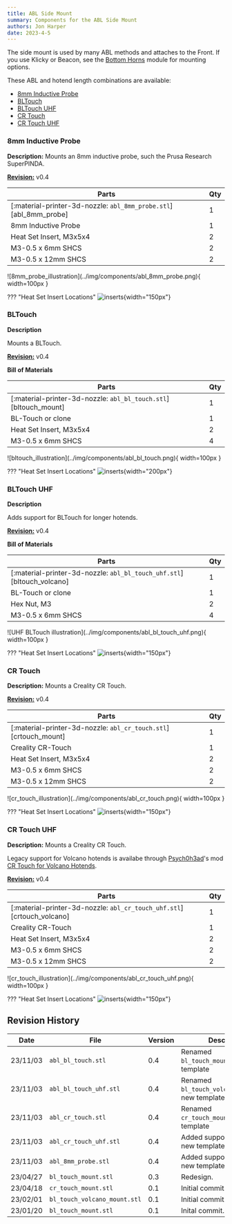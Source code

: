 ```yaml
---
title: ABL Side Mount
summary: Components for the ABL Side Mount
authors: Jon Harper
date: 2023-4-5
---
```


The side mount is used by many ABL methods and attaches to the Front. If you use Klicky or Beacon, see the [Bottom Horns](bottom.md) module for mounting options.

These ABL and hotend length combinations are available:

- [8mm Inductive Probe](#8mm-inductive-probe)
- [BLTouch](#bltouch)
- [BLTouch UHF](#bltouch-uhf)
- [CR Touch](#cr-touch)
- [CR Touch UHF](#cr-touch-uhf)

### 8mm Inductive Probe

<div markdown class="jh-grid-container jh-grid-2">
<div markdown class="jh-grid-para">

**Description:** Mounts an 8mm inductive probe, such the Prusa Research SuperPINDA.

[**Revision:**](#revision-history) v0.4

| Parts     | Qty |
|-----------|-----|
| [:material-printer-3d-nozzle: `abl_8mm_probe.stl`][abl_8mm_probe] | 1 |
| 8mm Inductive Probe       | 1 |
| Heat Set Insert, M3x5x4   | 2 |
| M3-0.5 x 6mm SHCS         | 2 |
| M3-0.5 x 12mm SHCS        | 2 |

</div>
<div markdown class="jh-grid-img">
![8mm_probe_illustration](../img/components/abl_8mm_probe.png){ width=100px }

??? "Heat Set Insert Locations"
    ![inserts](../img/inserts/abl_8mm_probe.png){width="150px"}

</div>
</div>

### BLTouch

<div markdown class="jh-grid-container jh-grid-2">
<div markdown class="jh-grid-para">

**Description**

Mounts a BLTouch.

[**Revision:**](#revision-history) v0.4

**Bill of Materials**

| Parts     | Qty |
|-----------|-----|
| [:material-printer-3d-nozzle: `abl_bl_touch.stl`][bltouch_mount] | 1 |
| BL-Touch or clone         | 1 |
| Heat Set Insert, M3x5x4   | 2 |
| M3-0.5 x 6mm SHCS         | 4 |

</div>
<div markdown class="jh-grid-img">
![bltouch_illustration](../img/components/abl_bl_touch.png){ width=100px }

??? "Heat Set Insert Locations"
    ![inserts](../img/inserts/abl_bl_touch.png){width="200px"}
</div>
</div>

### BLTouch UHF

<div markdown class="jh-grid-container jh-grid-2">
<div markdown class="jh-grid-para">

**Description**

Adds support for BLTouch for longer hotends.

[**Revision:**](#revision-history) v0.4

**Bill of Materials**

| Parts     | Qty |
|-----------|-----|
| [:material-printer-3d-nozzle: `abl_bl_touch_uhf.stl`][bltouch_volcano] | 1 |
| BL-Touch or clone         | 1 |
| Hex Nut, M3               | 2 |
| M3-0.5 x 6mm SHCS         | 4 |

</div>
<div markdown class="jh-grid-img">
![UHF BLTouch illustration](../img/components/abl_bl_touch_uhf.png){ width=100px }

??? "Heat Set Insert Locations"
    ![inserts](../img/inserts/abl_bl_touch_uhf.png){width="150px"}
</div>
</div>

### CR Touch

<div markdown class="jh-grid-container jh-grid-2">
<div markdown class="jh-grid-para">

**Description:** Mounts a Creality CR Touch.

[**Revision:**](#revision-history) v0.4

| Parts     | Qty |
|-----------|-----|
| [:material-printer-3d-nozzle: `abl_cr_touch.stl`][crtouch_mount] | 1 |
| Creality CR-Touch         | 1 |
| Heat Set Insert, M3x5x4   | 2 |
| M3-0.5 x 6mm SHCS         | 2 |
| M3-0.5 x 12mm SHCS        | 2 |

</div>
<div markdown class="jh-grid-img">
![cr_touch_illustration](../img/components/abl_cr_touch.png){ width=100px }

??? "Heat Set Insert Locations"
    ![inserts](../img/inserts/abl_cr_touch.png){width="150px"}

</div>
</div>

### CR Touch UHF

<div markdown class="jh-grid-container jh-grid-2">
<div markdown class="jh-grid-para">

**Description:** Mounts a Creality CR Touch.

Legacy support for Volcano hotends is availabe through [Psych0h3ad](https://www.printables.com/@Psych0h3ad_168275)'s mod [CR Touch for Volcano Hotends](https://www.printables.com/model/434179-eva3-uhf-cr-touch).

[**Revision:**](#revision-history) v0.4

| Parts     | Qty |
|-----------|-----|
| [:material-printer-3d-nozzle: `abl_cr_touch_uhf.stl`][crtouch_volcano] | 1 |
| Creality CR-Touch         | 1 |
| Heat Set Insert, M3x5x4   | 2 |
| M3-0.5 x 6mm SHCS         | 2 |
| M3-0.5 x 12mm SHCS        | 2 |

</div>
<div markdown class="jh-grid-img">
![cr_touch_illustration](../img/components/abl_cr_touch_uhf.png){ width=100px }

??? "Heat Set Insert Locations"
    ![inserts](../img/inserts/abl_cr_touch_uhf.png){width="150px"}

</div>
</div>

## Revision History

| Date | File | Version | Description |
|------|------|---------|-------------|
| 23/11/03  | `abl_bl_touch.stl`            | 0.4 | Renamed `bl_touch_mount.stl`; new template |
| 23/11/03  | `abl_bl_touch_uhf.stl`        | 0.4 | Renamed `bl_touch_volcano_mount.stl`; new template |
| 23/11/03  | `abl_cr_touch.stl`            | 0.4 | Renamed `cr_touch_mount.stl`; new template |
| 23/11/03  | `abl_cr_touch_uhf.stl`        | 0.4 | Added support based on new template. |
| 23/11/03  | `abl_8mm_probe.stl`           | 0.4 | Added support based on new template. |
| 23/04/27  | `bl_touch_mount.stl`          | 0.3 | Redesign. |
| 23/04/18  | `cr_touch_mount.stl`          | 0.1 | Initial commit. |
| 23/02/01  | `bl_touch_volcano_mount.stl`  | 0.1 | Initial commit. |
| 23/01/20  | `bl_touch_mount.stl`          | 0.1 | Inital commit.  |